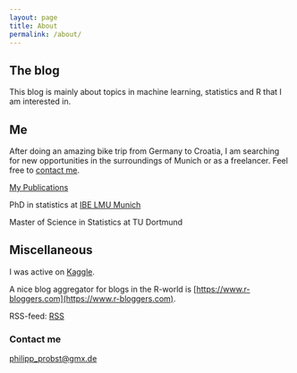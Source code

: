 ```yaml
---
layout: page
title: About
permalink: /about/
---
```


## The blog

This blog is mainly about topics in machine learning, statistics and R that I am interested in.

## Me

After doing an amazing bike trip from Germany to Croatia, I am searching for new opportunities in the surroundings of Munich or as a freelancer. Feel free to [contact me](mailto:philipp_probst@gmx.de). 

[My Publications](https://scholar.google.de/citations?user=sQ-zbvkAAAAJ&hl=de)

PhD in statistics at [IBE LMU Munich](https://www.ibe.med.uni-muenchen.de/mitarbeiter/ehemalige/probst/index.html)

Master of Science in Statistics at TU Dortmund


## Miscellaneous

I was active on [Kaggle](https://www.kaggle.com/icedragon).

A nice blog aggregator for blogs in the R-world is [https://www.r-bloggers.com](https://www.r-bloggers.com).

RSS-feed: [RSS](http://philipppro.github.io/feed.xml)

### Contact me

[philipp_probst@gmx.de](mailto:philipp_probst@gmx.de)
